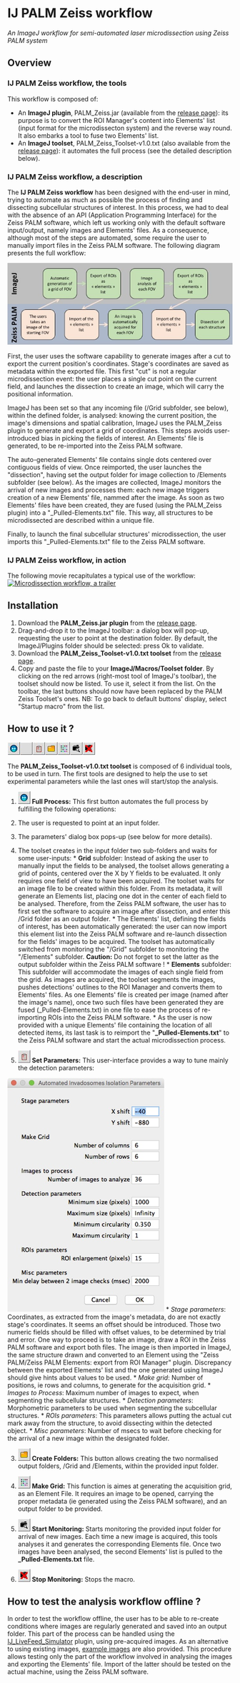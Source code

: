 # IJ PALM Zeiss workflow


*An ImageJ workflow for semi-automated laser microdissection using Zeiss PALM system*


## Overview
### IJ PALM Zeiss workflow, the tools
This workflow is composed of:
* An __ImageJ plugin__, PALM_Zeiss.jar (available from the [release page](https://github.com/fabricecordelieres/IJ_PALM_Zeiss_workflow/releases)): its purpose is to convert the ROI Manager's content into Elements' list (input format for the microdissecton system) and the reverse way round. It also embarks a tool to fuse two Elements' list.
* An __ImageJ toolset__, PALM_Zeiss_Toolset-v1.0.txt  (also available from the [release page](https://github.com/fabricecordelieres/IJ_PALM_Zeiss_workflow/releases)): it automates the full process (see the detailed description below).


### IJ PALM Zeiss workflow, a description
The __IJ PALM Zeiss workflow__ has been designed with the end-user in mind, trying to automate as much as possible the process of finding and dissecting subcellular structures of interest. In this process, we had to deal with the absence of an API (Application Programming Interface) for the Zeiss PALM software, which left us working only with the default software input/output, namely images and Elements' files. As a consequence, although most of the steps are automated, some require the user to manually import files in the Zeiss PALM software. The following diagram presents the full workflow:

![Microdissection workflow, an overview](README_img/0-Overview_Workflow.jpg "Microdissection workflow, an overview")

First, the user uses the software capability to generate images after a cut to export the current position's coordinates. Stage's coordinates are saved as metadata within the exported file. This first "cut" is not a regular microdissection event: the user places a single cut point on the current field, and launches the dissection to create an image, which will carry the positional information.

ImageJ has been set so that any incoming file (/Grid subfolder, see below), within the defined folder, is analysed: knowing the current position, the image's dimensions and spatial calibration, ImageJ uses the PALM_Zeiss plugin to generate and export a grid of coordinates. This steps avoids user-introduced bias in picking the fields of interest. An Elements' file is generated, to be re-imported into the Zeiss PALM software.

The auto-generated Elements' file contains single dots centered over contiguous fields of view. Once reimported, the user launches the "dissection", having set the output folder for image collection to /Elements subfolder (see below). As the images are collected, ImageJ monitors the arrival of new images and processes them: each new image triggers creation of a new Elements' file, nammed after the image. As soon as two Elements' files have been created, they are fused (using the PALM_Zeiss plugin) into a "\_Pulled-Elements.txt" file. This way, all structures to be microdissected are described within a unique file.

Finally, to launch the final subcellular structures' microdissection, the user imports this "\_Pulled-Elements.txt" file to the Zeiss PALM software.


### IJ PALM Zeiss workflow, in action
The following movie recapitulates a typical use of the workflow:
[![Microdissection workflow, a trailer](http://img.youtube.com/vi/th05mxfdPVA/0.jpg)](http://www.youtube.com/watch?v=th05mxfdPVA)



## Installation
1. Download the __PALM_Zeiss.jar plugin__ from the [release page](https://github.com/fabricecordelieres/IJ_PALM_Zeiss_workflow/releases).
2. Drag-and-drop it to the ImageJ toolbar: a dialog box will pop-up, requesting the user to point at the destination folder. By default, the ImageJ/Plugins folder should be selected: press Ok to validate.
3. Download the __PALM_Zeiss_Toolset-v1.0.txt toolset__ from the [release page](https://github.com/fabricecordelieres/IJ_PALM_Zeiss_workflow/releases).
4. Copy and paste the file to your __ImageJ/Macros/Toolset folder__. By clicking on the red arrows (right-most tool of ImageJ's toolbar), the toolset should now be listed. To use it, select it from the list. On the toolbar, the last buttons should now have been replaced by the PALM Zeiss Toolset's ones. NB: To go back to default buttons' display, select "Startup macro" from the list.

## How to use it ?
![Toolset Overview](README_img/0-Toolset.jpg "Toolset Overview")

The __PALM_Zeiss_Toolset-v1.0.txt toolset__ is composed of 6 individual tools, to be used in turn. The first tools are designed to help the use to set experimental parameters while the last ones will start/stop the analysis.

1. ![Full Process](README_img/1-Full_Process.jpg "Full Process") __Full Process:__ This first button automates the full process by fulfilling the following operations:
  1. The user is requested to point at an input folder.
  2. The parameters' dialog box pops-up (see below for more details).
  3. The toolset creates in the input folder two sub-folders and waits for some user-inputs:
    * __Grid__ subfolder: Instead of asking the user to manually input the fields to be analysed, the toolset allows generating a grid of points, centered over the X by Y fields to be evaluated. It only requires one field of view to have been acquired. The toolset waits for an image file to be created within this folder. From its metadata, it will generate an Elements list, placing one dot in the center of each field to be analysed. Therefore, from the Zeiss PALM software, the user has to first set the software to acquire an image after dissection, and enter this /Grid folder as an output folder.
    * The Elements' list, defining the fields of interest, has been automatically generated: the user can now import this element list into the Zeiss PALM software and re-launch dissection for the fields' images to be acquired. The toolset has automatically switched from monitoring the "/Grid" subfolder to monitoring the "/Elements" subfolder. __Caution:__ Do not forget to set the latter as the output subfolder within the Zeiss PALM software !
    * __Elements__ subfolder: This subfolder will accommodate the images of each single field from the grid. As images are acquired, the toolset segments the images, pushes detections' outlines to the ROI Manager and converts them to Elements' files. As one Elements' file is created per image (named after the image's name), once two such files have been generated they are fused (\_Pulled-Elements.txt) in one file to ease the process of re-importing ROIs into the Zeiss PALM software.
    * As the user is now provided with a unique Elements' file containing the location of all detected items, its last task is to reimport the "__\_Pulled-Elements.txt__" to the Zeiss PALM software and start the actual microdissection process.

2. ![Set Parameters](README_img/2-Set_Parameters.jpg "Set Parameters") __Set Parameters:__ This user-interface provides a way to tune mainly the detection parameters:

  ![Set Parameters](README_img/2b-Set_Parameters.jpg "Set Parameters")
    * _Stage parameters_: Coordinates, as extracted from the image's metadata, do are not exactly stage's coordinates. It seems an offset should be introduced. Those two numeric fields should be filled with offset values, to be determined by trial and error. One way to proceed is to take an image, draw a ROI in the Zeiss PALM software and export both files. The image is then imported in ImageJ, the same structure drawn and converted to an Element using the "Zeiss PALM/Zeiss PALM Elements: export from ROI Manager" plugin. Discrepancy between the exported Elements' list and the one generated using ImageJ should give hints about values to be used.
    * _Make grid_: Number of positions, ie rows and columns, to generate for the acquisition grid.
    * _Images to Process_: Maximum number of images to expect, when segmenting the subcellular structures.
    * _Detection parameters_: Morphometric parameters to be used when segmenting the subcellular structures.
    * _ROIs parameters_: This parameters allows putting the actual cut mark away from the structure, to avoid dissecting within the detected object.
    * _Misc parameters_: Number of msecs to wait before checking for the arrival of a new image within the designated folder.


3. ![Create Folders](README_img/3-Create_Folders.jpg "Create Folders") __Create Folders:__ This button allows creating the two normalised output folders, /Grid and /Elements, within the provided input folder.

4. ![Make Grid](README_img/4-Make_Grid.jpg "Make Grid") __Make Grid:__ This function is aimes at generating the acquisition grid, as an Element File. It requires an image to be opened, carrying the proper metadata (ie generated using the Zeiss PALM software), and an output folder to be provided.

5. ![Start Monitoring](README_img/5-Start_Monitoring.jpg "Start Monitoring") __Start Monitoring:__ Starts monitoring the provided input folder for arrival of new images. Each time a new image is acquired, this tools analyses it and generates the corresponding Elements file. Once two images have been analysed, the second Elements' list is pulled to the __\_Pulled-Elements.txt__ file.

6. ![Stop Monitoring](README_img/6-Stop_Monitoring.jpg "Stop Monitoring") __Stop Monitoring:__ Stops the macro.



## How to test the analysis workflow offline ?
In order to test the workflow offline, the user has to be able to re-create conditions where images are regularly generated and saved into an output folder. This part of the process can be handled using the [IJ_LiveFeed_Simulator](https://github.com/fabricecordelieres/IJ_LiveFeed_Simulator) plugin, using pre-acquired images. As an alternative to using existing images, [example images](/Test_Data/Test_Data.zip) are also provided.
This procedure allows testing only the part of the workflow involved in analysing the images and exporting the Elements' file. Import of the latter should be tested on the actual machine, using the Zeiss PALM software.
